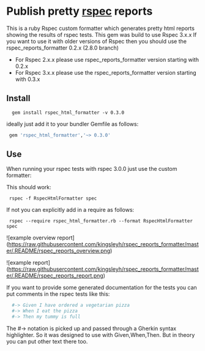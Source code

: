 # Publish pretty [rspec](http://rspec.info/) reports

This is a ruby Rspec custom formatter which generates pretty html reports showing the results of rspec tests. This gem was build to use Rspec 3.x.x If you want to use it with older
versions of Rspec then you should use the rspec_reports_formatter 0.2.x (2.8.0 branch)

* For Rspec 2.x.x please use rspec_reports_formatter version starting with 0.2.x
* For Rspec 3.x.x please use the rspec_reports_formatter version starting with 0.3.x


## Install

```
  gem install rspec_html_formatter -v 0.3.0
```

ideally just add it to your bundler Gemfile as follows:

```ruby
 gem 'rspec_html_formatter','~> 0.3.0'
```

## Use
When running your rspec tests with rspec 3.0.0 just use the custom formatter:

This should work:

```
 rspec -f RspecHtmlFormatter spec
```

If not you can explicitly add in a require as follows:

```
 rspec --require rspec_html_formatter.rb --format RspecHtmlFormatter spec
```

![example overview report]
(https://raw.githubusercontent.com/kingsleyh/rspec_reports_formatter/master/.README/rspec_reports_overview.png)

![example report]
(https://raw.githubusercontent.com/kingsleyh/rspec_reports_formatter/master/.README/rspec_reports_report.png)

If you want to provide some generated documentation for the tests you can put comments in the rspec tests like this:

```ruby
  #-> Given I have ordered a vegetarian pizza
  #-> When I eat the pizza
  #-> Then my tummy is full

```

The #-> notation is picked up and passed through a Gherkin syntax highlighter. So it was designed to use with Given,When,Then. But in theory you can put other text there too.
